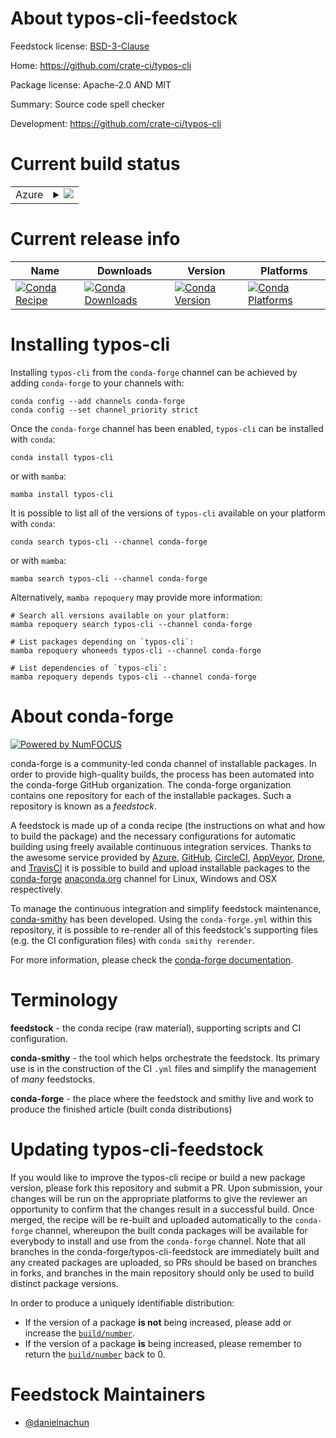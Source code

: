 About typos-cli-feedstock
=========================

Feedstock license: [BSD-3-Clause](https://github.com/conda-forge/typos-cli-feedstock/blob/main/LICENSE.txt)

Home: https://github.com/crate-ci/typos-cli

Package license: Apache-2.0 AND MIT

Summary: Source code spell checker

Development: https://github.com/crate-ci/typos-cli

Current build status
====================


<table>
    
  <tr>
    <td>Azure</td>
    <td>
      <details>
        <summary>
          <a href="https://dev.azure.com/conda-forge/feedstock-builds/_build/latest?definitionId=23456&branchName=main">
            <img src="https://dev.azure.com/conda-forge/feedstock-builds/_apis/build/status/typos-cli-feedstock?branchName=main">
          </a>
        </summary>
        <table>
          <thead><tr><th>Variant</th><th>Status</th></tr></thead>
          <tbody><tr>
              <td>linux_64</td>
              <td>
                <a href="https://dev.azure.com/conda-forge/feedstock-builds/_build/latest?definitionId=23456&branchName=main">
                  <img src="https://dev.azure.com/conda-forge/feedstock-builds/_apis/build/status/typos-cli-feedstock?branchName=main&jobName=linux&configuration=linux%20linux_64_" alt="variant">
                </a>
              </td>
            </tr><tr>
              <td>linux_aarch64</td>
              <td>
                <a href="https://dev.azure.com/conda-forge/feedstock-builds/_build/latest?definitionId=23456&branchName=main">
                  <img src="https://dev.azure.com/conda-forge/feedstock-builds/_apis/build/status/typos-cli-feedstock?branchName=main&jobName=linux&configuration=linux%20linux_aarch64_" alt="variant">
                </a>
              </td>
            </tr><tr>
              <td>linux_ppc64le</td>
              <td>
                <a href="https://dev.azure.com/conda-forge/feedstock-builds/_build/latest?definitionId=23456&branchName=main">
                  <img src="https://dev.azure.com/conda-forge/feedstock-builds/_apis/build/status/typos-cli-feedstock?branchName=main&jobName=linux&configuration=linux%20linux_ppc64le_" alt="variant">
                </a>
              </td>
            </tr><tr>
              <td>osx_64</td>
              <td>
                <a href="https://dev.azure.com/conda-forge/feedstock-builds/_build/latest?definitionId=23456&branchName=main">
                  <img src="https://dev.azure.com/conda-forge/feedstock-builds/_apis/build/status/typos-cli-feedstock?branchName=main&jobName=osx&configuration=osx%20osx_64_" alt="variant">
                </a>
              </td>
            </tr><tr>
              <td>osx_arm64</td>
              <td>
                <a href="https://dev.azure.com/conda-forge/feedstock-builds/_build/latest?definitionId=23456&branchName=main">
                  <img src="https://dev.azure.com/conda-forge/feedstock-builds/_apis/build/status/typos-cli-feedstock?branchName=main&jobName=osx&configuration=osx%20osx_arm64_" alt="variant">
                </a>
              </td>
            </tr><tr>
              <td>win_64</td>
              <td>
                <a href="https://dev.azure.com/conda-forge/feedstock-builds/_build/latest?definitionId=23456&branchName=main">
                  <img src="https://dev.azure.com/conda-forge/feedstock-builds/_apis/build/status/typos-cli-feedstock?branchName=main&jobName=win&configuration=win%20win_64_" alt="variant">
                </a>
              </td>
            </tr>
          </tbody>
        </table>
      </details>
    </td>
  </tr>
</table>

Current release info
====================

| Name | Downloads | Version | Platforms |
| --- | --- | --- | --- |
| [![Conda Recipe](https://img.shields.io/badge/recipe-typos--cli-green.svg)](https://anaconda.org/conda-forge/typos-cli) | [![Conda Downloads](https://img.shields.io/conda/dn/conda-forge/typos-cli.svg)](https://anaconda.org/conda-forge/typos-cli) | [![Conda Version](https://img.shields.io/conda/vn/conda-forge/typos-cli.svg)](https://anaconda.org/conda-forge/typos-cli) | [![Conda Platforms](https://img.shields.io/conda/pn/conda-forge/typos-cli.svg)](https://anaconda.org/conda-forge/typos-cli) |

Installing typos-cli
====================

Installing `typos-cli` from the `conda-forge` channel can be achieved by adding `conda-forge` to your channels with:

```
conda config --add channels conda-forge
conda config --set channel_priority strict
```

Once the `conda-forge` channel has been enabled, `typos-cli` can be installed with `conda`:

```
conda install typos-cli
```

or with `mamba`:

```
mamba install typos-cli
```

It is possible to list all of the versions of `typos-cli` available on your platform with `conda`:

```
conda search typos-cli --channel conda-forge
```

or with `mamba`:

```
mamba search typos-cli --channel conda-forge
```

Alternatively, `mamba repoquery` may provide more information:

```
# Search all versions available on your platform:
mamba repoquery search typos-cli --channel conda-forge

# List packages depending on `typos-cli`:
mamba repoquery whoneeds typos-cli --channel conda-forge

# List dependencies of `typos-cli`:
mamba repoquery depends typos-cli --channel conda-forge
```


About conda-forge
=================

[![Powered by
NumFOCUS](https://img.shields.io/badge/powered%20by-NumFOCUS-orange.svg?style=flat&colorA=E1523D&colorB=007D8A)](https://numfocus.org)

conda-forge is a community-led conda channel of installable packages.
In order to provide high-quality builds, the process has been automated into the
conda-forge GitHub organization. The conda-forge organization contains one repository
for each of the installable packages. Such a repository is known as a *feedstock*.

A feedstock is made up of a conda recipe (the instructions on what and how to build
the package) and the necessary configurations for automatic building using freely
available continuous integration services. Thanks to the awesome service provided by
[Azure](https://azure.microsoft.com/en-us/services/devops/), [GitHub](https://github.com/),
[CircleCI](https://circleci.com/), [AppVeyor](https://www.appveyor.com/),
[Drone](https://cloud.drone.io/welcome), and [TravisCI](https://travis-ci.com/)
it is possible to build and upload installable packages to the
[conda-forge](https://anaconda.org/conda-forge) [anaconda.org](https://anaconda.org/)
channel for Linux, Windows and OSX respectively.

To manage the continuous integration and simplify feedstock maintenance,
[conda-smithy](https://github.com/conda-forge/conda-smithy) has been developed.
Using the ``conda-forge.yml`` within this repository, it is possible to re-render all of
this feedstock's supporting files (e.g. the CI configuration files) with ``conda smithy rerender``.

For more information, please check the [conda-forge documentation](https://conda-forge.org/docs/).

Terminology
===========

**feedstock** - the conda recipe (raw material), supporting scripts and CI configuration.

**conda-smithy** - the tool which helps orchestrate the feedstock.
                   Its primary use is in the construction of the CI ``.yml`` files
                   and simplify the management of *many* feedstocks.

**conda-forge** - the place where the feedstock and smithy live and work to
                  produce the finished article (built conda distributions)


Updating typos-cli-feedstock
============================

If you would like to improve the typos-cli recipe or build a new
package version, please fork this repository and submit a PR. Upon submission,
your changes will be run on the appropriate platforms to give the reviewer an
opportunity to confirm that the changes result in a successful build. Once
merged, the recipe will be re-built and uploaded automatically to the
`conda-forge` channel, whereupon the built conda packages will be available for
everybody to install and use from the `conda-forge` channel.
Note that all branches in the conda-forge/typos-cli-feedstock are
immediately built and any created packages are uploaded, so PRs should be based
on branches in forks, and branches in the main repository should only be used to
build distinct package versions.

In order to produce a uniquely identifiable distribution:
 * If the version of a package **is not** being increased, please add or increase
   the [``build/number``](https://docs.conda.io/projects/conda-build/en/latest/resources/define-metadata.html#build-number-and-string).
 * If the version of a package **is** being increased, please remember to return
   the [``build/number``](https://docs.conda.io/projects/conda-build/en/latest/resources/define-metadata.html#build-number-and-string)
   back to 0.

Feedstock Maintainers
=====================

* [@danielnachun](https://github.com/danielnachun/)

